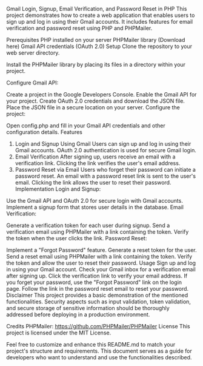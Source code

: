 Gmail Login, Signup, Email Verification, and Password Reset in PHP
This project demonstrates how to create a web application that enables users to sign up and log in using their Gmail accounts. It includes features for email verification and password reset using PHP and PHPMailer.

Prerequisites
PHP installed on your server
PHPMailer library (Download here)
Gmail API credentials (OAuth 2.0)
Setup
Clone the repository to your web server directory.

Install the PHPMailer library by placing its files in a directory within your project.

Configure Gmail API:

Create a project in the Google Developers Console.
Enable the Gmail API for your project.
Create OAuth 2.0 credentials and download the JSON file.
Place the JSON file in a secure location on your server.
Configure the project:

Open config.php and fill in your Gmail API credentials and other configuration details.
Features
1. Login and Signup Using Gmail
Users can sign up and log in using their Gmail accounts.
OAuth 2.0 authentication is used for secure Gmail login.
2. Email Verification
After signing up, users receive an email with a verification link.
Clicking the link verifies the user's email address.
3. Password Reset via Email
Users who forget their password can initiate a password reset.
An email with a password reset link is sent to the user's email.
Clicking the link allows the user to reset their password.
Implementation
Login and Signup:

Use the Gmail API and OAuth 2.0 for secure login with Gmail accounts.
Implement a signup form that stores user details in the database.
Email Verification:

Generate a verification token for each user during signup.
Send a verification email using PHPMailer with a link containing the token.
Verify the token when the user clicks the link.
Password Reset:

Implement a "Forgot Password" feature.
Generate a reset token for the user.
Send a reset email using PHPMailer with a link containing the token.
Verify the token and allow the user to reset their password.
Usage
Sign up and log in using your Gmail account.
Check your Gmail inbox for a verification email after signing up.
Click the verification link to verify your email address.
If you forget your password, use the "Forgot Password" link on the login page.
Follow the link in the password reset email to reset your password.
Disclaimer
This project provides a basic demonstration of the mentioned functionalities. Security aspects such as input validation, token validation, and secure storage of sensitive information should be thoroughly addressed before deploying in a production environment.

Credits
PHPMailer: https://github.com/PHPMailer/PHPMailer
License
This project is licensed under the MIT License.

Feel free to customize and enhance this README.md to match your project's structure and requirements. This document serves as a guide for developers who want to understand and use the functionalities described.
